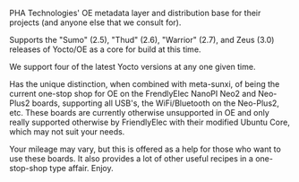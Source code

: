 PHA Technologies' OE metadata layer and distribution base for their projects (and anyone else that we consult for).

Supports the "Sumo" (2.5), "Thud" (2.6), "Warrior" (2.7), and Zeus (3.0) releases of Yocto/OE as a core for build at this time.  

We support four of the latest Yocto versions at any one given time.

Has the unique distinction, when combined with meta-sunxi, of being the current one-stop shop for OE on the FrendlyElec NanoPI Neo2 and Neo-Plus2 boards, supporting all USB's, the WiFi/Bluetooth on the Neo-Plus2, etc.  These boards are currently otherwise unsupported in OE and only really supported otherwise by FriendlyElec with their modified Ubuntu Core, which may not suit your needs.

Your mileage may vary, but this is offered as a help for those who want to use these boards.
It also provides a lot of other useful recipes in a one-stop-shop type affair.  Enjoy.
